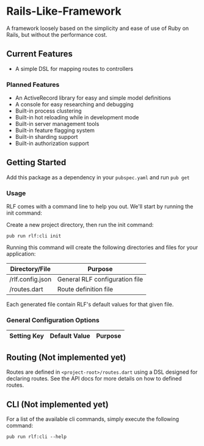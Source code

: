 # Rails-Like-Framework

A framework loosely based on the simplicity and ease of use of Ruby on
Rails, but without the performance cost.

## Current Features
* A simple DSL for mapping routes to controllers

### Planned Features
* An ActiveRecord library for easy and simple model definitions
* A console for easy researching and debugging
* Built-in process clustering
* Built-in hot reloading while in development mode
* Built-in server management tools
* Built-in feature flagging system
* Built-in sharding support
* Built-in authorization support

## Getting Started

Add this package as a dependency in your `pubspec.yaml` and run `pub get`

### Usage

RLF comes with a command line to help you out.  We'll start by running the init command:

Create a new project directory, then run the init command:
```
pub run rlf:cli init
```

Running this command will create the following directories and files for
your application:

| Directory/File | Purpose |
| -------------- | ------- |
| <project-root>/rlf.config.json | General RLF configuration file |
| <project-root>/routes.dart | Route definition file |

Each generated file contain RLF's default values for that given file.

### General Configuration Options
| Setting Key | Default Value | Purpose |
| ----------- | ------------- | ------- |

## Routing (Not implemented yet)
Routes are defined in `<project-root>/routes.dart` using a DSL designed for declaring routes.  See the API docs for more details on how to defined routes.

## CLI (Not implemented yet)
For a list of the available cli commands, simply execute the following command:
```
pub run rlf:cli --help
```
